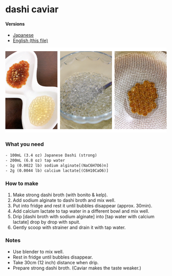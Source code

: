 # dashi caviar

#### Versions

* [Japanese](README.md)
* [English (this file)](test_English.md)

<img src="https://github.com/foodscience/test/blob/master/img/dashi_caviar.jpg" alt="dashi caviar" title="dashi caviar" />

### What you need
```
- 100mL (3.4 oz) Japanese Dashi (strong)
- 200mL (6.8 oz) tap water
- 1g (0.0022 lb) sodium alginate[(NaC6H7O6)n]
- 2g (0.0044 lb) calcium lactate[(C6H10CaO6)]
```

### How to make
<ol>
<li>Make strong dashi broth (with bonito & kelp).</li>
<li>Add sodium alginate to dashi broth and mix well.</li>
<li>Put into fridge and rest it until bubbles disappear (approx. 30min).</li>
<li>Add calcium lactate to tap water in a different bowl and mix well.</li>
<li>Drip [dashi broth with sodium alginate] into [tap water with calcium lactate] drop by drop with spuit.</li>
<li>Gently scoop with strainer and drain it with tap water.</li>
</ol>

### Notes
<ul>
<li>Use blender to mix well.</li>
<li>Rest in fridge until bubbles disappear.</li>
<li>Take 30cm (12 inch) distance when drip.</li>
<li>Prepare strong dashi broth. (Caviar makes the taste weaker.)</li>
</ul>
